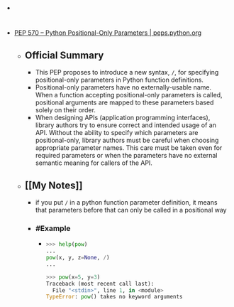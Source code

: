 - #
- [PEP 570 – Python Positional-Only Parameters | peps.python.org](https://peps.python.org/pep-0570/)
	- ## Official Summary
		- This PEP proposes to introduce a new syntax, `/`, for specifying positional-only parameters in Python function definitions.
		- Positional-only parameters have no externally-usable name. When a function accepting positional-only parameters is called, positional arguments are mapped to these parameters based solely on their order.
		- When designing APIs (application programming interfaces), library authors try to ensure correct and intended usage of an API. Without the ability to specify which parameters are positional-only, library authors must be careful when choosing appropriate parameter names. This care must be taken even for required parameters or when the parameters have no external semantic meaning for callers of the API.
	- ## [[My Notes]]
		- if you put `/` in a python function parameter definition, it means that parameters before that can only be called in a positional way
		- ### #Example
			- ```python
			  >>> help(pow)
			  ...
			  pow(x, y, z=None, /)
			  ...
			  
			  >>> pow(x=5, y=3)
			  Traceback (most recent call last):
			    File "<stdin>", line 1, in <module>
			  TypeError: pow() takes no keyword arguments
			  ```